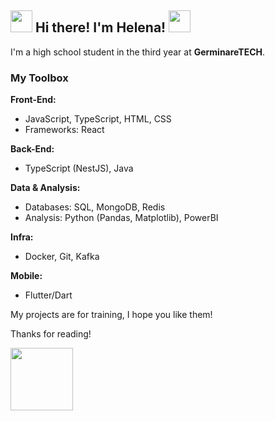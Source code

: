 ## <img src="https://www.icegif.com/wp-content/uploads/icegif-4144.gif" width="35" /> **Hi there! I'm Helena!** <img src="https://www.icegif.com/wp-content/uploads/icegif-4144.gif" width="35" />

I'm a high school student in the third year at **GerminareTECH**.

### **My Toolbox**  

**Front-End:**  
- JavaScript, TypeScript, HTML, CSS  
- Frameworks: React

**Back-End:**  
- TypeScript (NestJS), Java  

**Data & Analysis:**  
- Databases: SQL, MongoDB, Redis  
- Analysis: Python (Pandas, Matplotlib), PowerBI

**Infra:**
- Docker, Git, Kafka
  
**Mobile:**
- Flutter/Dart

My projects are for training, I hope you like them!
<p> Thanks for reading!</p>
<img src="https://s2.glbimg.com/MU_HOBQHWW68xx07g9NWMS4QQwg=/e.glbimg.com/og/ed/f/original/2021/11/30/giphy_1.gif" width='100' />
